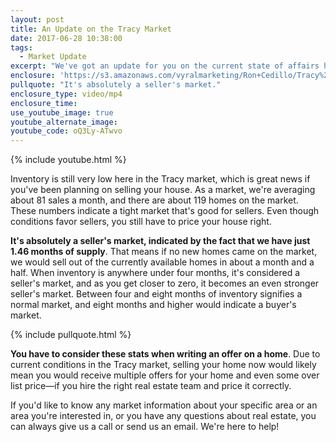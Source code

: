 ```yaml
---
layout: post
title: An Update on the Tracy Market
date: 2017-06-28 10:38:00
tags:
  - Market Update
excerpt: "We've got an update for you on the current state of affairs here in the Tracy real estate market."
enclosure: 'https://s3.amazonaws.com/vyralmarketing/Ron+Cedillo/Tracy%2C+CA+Real+Estate+Market+Update.mp4'
pullquote: "It's absolutely a seller's market."
enclosure_type: video/mp4
enclosure_time:
use_youtube_image: true
youtube_alternate_image:
youtube_code: oQ3Ly-ATwvo
---
```



{% include youtube.html %}

Inventory is still very low here in the Tracy market, which is great news if you've been planning on selling your house. As a market, we're averaging about 81 sales a month, and there are about 119 homes on the market. These numbers indicate a tight market that's good for sellers. Even though conditions favor sellers, you still have to price your house right.

**It's absolutely a seller's market, indicated by the fact that we have just 1.46 months of supply**. That means if no new homes came on the market, we would sell out of the currently available homes in about a month and a half. When inventory is anywhere under four months, it's considered a seller's market, and as you get closer to zero, it becomes an even stronger seller's market. Between four and eight months of inventory signifies a normal market, and eight months and higher would indicate a buyer's market.

{% include pullquote.html %}

**You have to consider these stats when writing an offer on a home**. Due to current conditions in the Tracy market, selling your home now would likely mean you would receive multiple offers for your home and even some over list price—if you hire the right real estate team and price it correctly.

If you'd like to know any market information about your specific area or an area you're interested in, or you have any questions about real estate, you can always give us a call or send us an email. We're here to help!